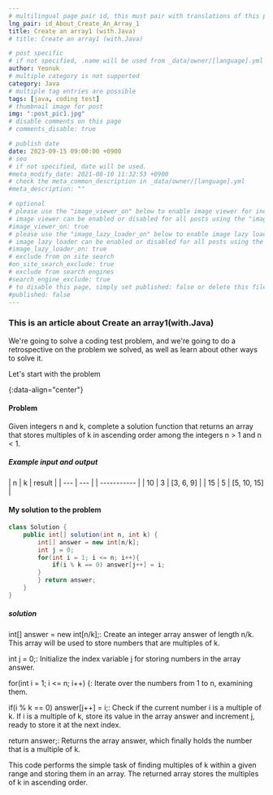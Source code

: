 ```yaml
---
# multilingual page pair id, this must pair with translations of this page. (This name must be unique)
lng_pair: id_About_Create_An_Array_1
title: Create an array1 (with.Java)
# title: Create an array1 (with.Java)

# post specific
# if not specified, .name will be used from _data/owner/[language].yml
author: Yeonuk
# multiple category is not supported
category: Java
# multiple tag entries are possible
tags: [java, coding test]
# thumbnail image for post
img: ":post_pic1.jpg"
# disable comments on this page
# comments_disable: true

# publish date
date: 2023-09-15 09:00:00 +0900
# seo
# if not specified, date will be used.
#meta_modify_date: 2021-08-10 11:32:53 +0900
# check the meta_common_description in _data/owner/[language].yml
#meta_description: ""

# optional
# please use the "image_viewer_on" below to enable image viewer for individual pages or posts (_posts/ or [language]/_posts folders).
# image viewer can be enabled or disabled for all posts using the "image_viewer_posts: true" setting in _data/conf/main.yml.
#image_viewer_on: true
# please use the "image_lazy_loader_on" below to enable image lazy loader for individual pages or posts (_posts/ or [language]/_posts folders).
# image lazy loader can be enabled or disabled for all posts using the "image_lazy_loader_posts: true" setting in _data/conf/main.yml.
#image_lazy_loader_on: true
# exclude from on site search
#on_site_search_exclude: true
# exclude from search engines
#search_engine_exclude: true
# to disable this page, simply set published: false or delete this file
#published: false
---
```


<!-- outline-start -->

### This is an article about Create an array1(with.Java)

We're going to solve a coding test problem, and we're going to do a retrospective on the problem we solved, as well as learn about other ways to solve it.

Let's start with the problem

{:data-align="center"}

<!-- outline-end -->

#### Problem

Given integers n and k, complete a solution function that returns an array that stores multiples of k in ascending order among the integers n > 1 and n < 1.

##### Example input and output

| n | k | result |
| --- | --- | | ----------- |
| 10 | 3 | [3, 6, 9] |
| 15 | 5 | [5, 10, 15] |

<!-- | i | arr[i] | stk |
| --- | ------ | ------- |
| 0 | 1 | [] |
| 1 | 4 | [1] | -->

#### My solution to the problem

```java
class Solution {
    public int[] solution(int n, int k) {
        int[] answer = new int[n/k];
        int j = 0;
        for(int i = 1; i <= n; i++){
            if(i % k == 0) answer[j++] = i;
        }
        } return answer;
    }
}
```

##### solution

int[] answer = new int[n/k];: Create an integer array answer of length n/k. This array will be used to store numbers that are multiples of k.

int j = 0;: Initialize the index variable j for storing numbers in the array answer.

for(int i = 1; i <= n; i++) {: Iterate over the numbers from 1 to n, examining them.

if(i % k == 0) answer[j++] = i;: Check if the current number i is a multiple of k. If i is a multiple of k, store its value in the array answer and increment j, ready to store it at the next index.

return answer;: Returns the array answer, which finally holds the number that is a multiple of k.

This code performs the simple task of finding multiples of k within a given range and storing them in an array. The returned array stores the multiples of k in ascending order.
